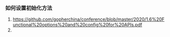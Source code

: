 ### 如何设置初始化方法
1. https://github.com/gopherchina/conference/blob/master/2020/1.6%20Functional%20options%20and%20config%20for%20APIs.pdf
2.  